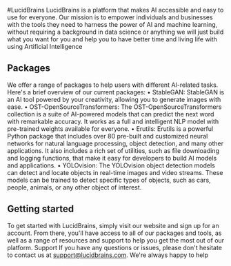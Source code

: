 #LucidBrains
LucidBrains is a platform that makes AI accessible and easy to use for everyone. Our mission is to empower individuals and businesses with the tools they need to harness the power of AI and machine learning, without requiring a background in data science or anything we will just build what you want for you and help you to have better time and living life with using Artificial Intelligence


## Packages
We offer a range of packages to help users with different AI-related tasks. Here's a brief overview of our current packages:
 • StableGAN: StableGAN is an AI tool powered by your creativity, allowing you to generate images with ease.
 • OST-OpenSourceTransformers: The OST-OpenSourceTransformers collection is a suite of AI-powered models that can predict the next word with remarkable accuracy. It works as a full and intelligent NLP model with pre-trained weights available for everyone.
 • Erutils: Erutils is a powerful Python package that includes over 80 pre-built and customized neural networks for natural language processing, object detection, and many other applications. It also includes a rich set of utilities, such as file downloading and logging functions, that make it easy for developers to build AI models and applications.
 • YOLOvision: The YOLOvision object detection models can detect and locate objects in real-time images and video streams. These models can be trained to detect specific types of objects, such as cars, people, animals, or any other object of interest.
## Getting started
To get started with LucidBrains, simply visit our website and sign up for an account. From there, you'll have access to all of our packages and tools, as well as a range of resources and support to help you get the most out of our platform.
Support
If you have any questions or issues, please don't hesitate to contact us at support@lucidbrains.com. We're always happy to help
